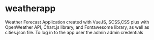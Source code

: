 # weatherapp

Weather Forecast Application created with VueJS, SCSS,CSS plus with OpenWeather API, Chart.js library, and Fontawesome library, as well as cities.json file.
To log in to the app user the admin admin credentials
